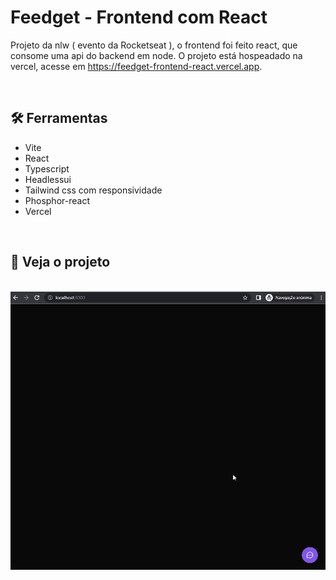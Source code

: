 <h1>Feedget - Frontend com React</h1>

<p>Projeto da nlw ( evento da Rocketseat ), o frontend foi feito react, que consome uma api do backend em node. O projeto está hospeadado na vercel, acesse em <a href="https://feedget-frontend-react.vercel.app">https://feedget-frontend-react.vercel.app</a>.</p>

<br>
<h2 id="tools">🛠️ Ferramentas</h2>

<ul>
<li>Vite</li>
<li>React</li>
<li>Typescript</li>
<li>Headlessui</li>
<li>Tailwind css com responsividade</li>
<li>Phosphor-react</li>
<li>Vercel</li>
</ul>

<br>
<h2 id="project">🎥 Veja o projeto</h2>

<br>
<kbd><img src="./readme/see_project.gif"></kbd>